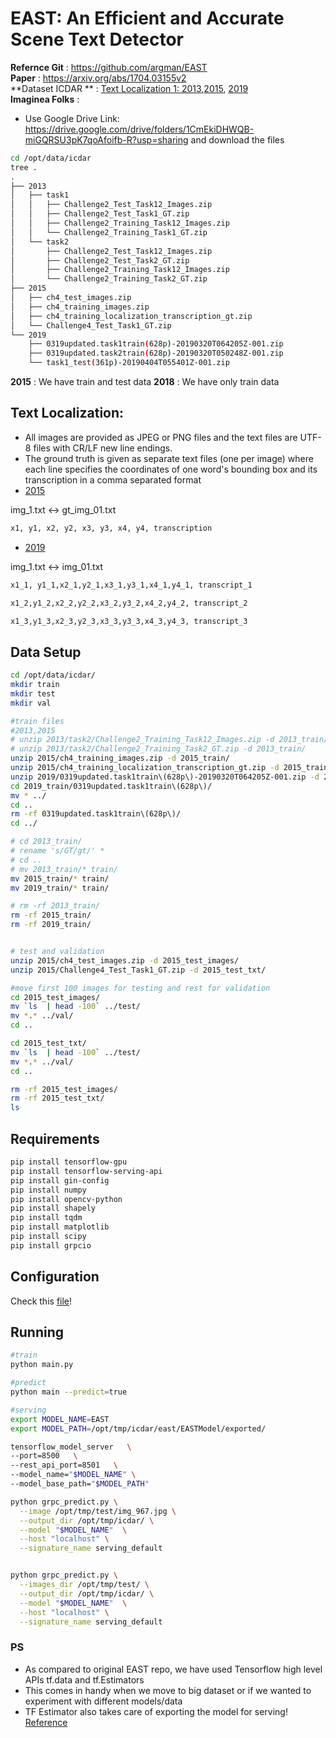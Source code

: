 # EAST: An Efficient and Accurate Scene Text Detector

**Refernce Git** : https://github.com/argman/EAST  
**Paper** : https://arxiv.org/abs/1704.03155v2   
**Dataset ICDAR ** : [Text Localization 1: 2013](http://rrc.cvc.uab.es/?ch=2&com=downloads),[2015](http://rrc.cvc.uab.es/?ch=4&com=introduction), [2019](http://rrc.cvc.uab.es/?ch=13)  
**Imaginea Folks** :   

- Use Google Drive Link: https://drive.google.com/drive/folders/1CmEkiDHWQB-miGQRSU3pK7qoAfoifb-R?usp=sharing and download the  files

```sh
cd /opt/data/icdar
tree .
.
├── 2013
│   ├── task1
│   │   ├── Challenge2_Test_Task12_Images.zip
│   │   ├── Challenge2_Test_Task1_GT.zip
│   │   ├── Challenge2_Training_Task12_Images.zip
│   │   └── Challenge2_Training_Task1_GT.zip
│   └── task2
│       ├── Challenge2_Test_Task12_Images.zip
│       ├── Challenge2_Test_Task2_GT.zip
│       ├── Challenge2_Training_Task12_Images.zip
│       └── Challenge2_Training_Task2_GT.zip
├── 2015
│   ├── ch4_test_images.zip
│   ├── ch4_training_images.zip
│   ├── ch4_training_localization_transcription_gt.zip
│   └── Challenge4_Test_Task1_GT.zip
└── 2019
    ├── 0319updated.task1train(628p)-20190320T064205Z-001.zip
    ├── 0319updated.task2train(628p)-20190320T050248Z-001.zip
    └── task1_test(361p)-20190404T055401Z-001.zip
```

**2015** : We have train and test data
**2018** : We have only train data

## Text Localization:
- All images are provided as JPEG or PNG files and the text files are UTF-8 files with CR/LF new line endings.
- The ground truth is given as separate text files (one per image) where each line specifies the coordinates of one word's bounding box and its transcription in a comma separated format 
- [2015](http://rrc.cvc.uab.es/?ch=4&com=tasks)

img_1.txt <-> gt_img_01.txt

```sh
x1, y1, x2, y2, x3, y3, x4, y4, transcription
```

- [2019](http://rrc.cvc.uab.es/?ch=13&com=tasks)

img_1.txt <-> img_01.txt

```sh
x1_1, y1_1,x2_1,y2_1,x3_1,y3_1,x4_1,y4_1, transcript_1

x1_2,y1_2,x2_2,y2_2,x3_2,y3_2,x4_2,y4_2, transcript_2

x1_3,y1_3,x2_3,y2_3,x3_3,y3_3,x4_3,y4_3, transcript_3
```

## Data Setup

```sh
cd /opt/data/icdar/
mkdir train
mkdir test
mkdir val

#train files
#2013,2015
# unzip 2013/task2/Challenge2_Training_Task12_Images.zip -d 2013_train/
# unzip 2013/task2/Challenge2_Training_Task2_GT.zip -d 2013_train/
unzip 2015/ch4_training_images.zip -d 2015_train/
unzip 2015/ch4_training_localization_transcription_gt.zip -d 2015_train/
unzip 2019/0319updated.task1train\(628p\)-20190320T064205Z-001.zip -d 2019_train/
cd 2019_train/0319updated.task1train\(628p\)/
mv * ../
cd ..
rm -rf 0319updated.task1train\(628p\)/
cd ../

# cd 2013_train/
# rename 's/GT/gt/' *
# cd ..
# mv 2013_train/* train/
mv 2015_train/* train/
mv 2019_train/* train/

# rm -rf 2013_train/
rm -rf 2015_train/
rm -rf 2019_train/


# test and validation
unzip 2015/ch4_test_images.zip -d 2015_test_images/
unzip 2015/Challenge4_Test_Task1_GT.zip -d 2015_test_txt/

#move first 100 images for testing and rest for validation
cd 2015_test_images/
mv `ls  | head -100` ../test/
mv *.* ../val/
cd ..

cd 2015_test_txt/
mv `ls  | head -100` ../test/
mv *.* ../val/
cd ..

rm -rf 2015_test_images/
rm -rf 2015_test_txt/
ls
```

## Requirements

```sh
pip install tensorflow-gpu
pip install tensorflow-serving-api
pip install gin-config
pip install numpy
pip install opencv-python
pip install shapely
pip install tqdm
pip install matplotlib
pip install scipy
pip install grpcio
```

## Configuration

Check this [file](config.gin)!

## Running

```sh
#train
python main.py

#predict
python main --predict=true

#serving
export MODEL_NAME=EAST
export MODEL_PATH=/opt/tmp/icdar/east/EASTModel/exported/

tensorflow_model_server   \
--port=8500   \
--rest_api_port=8501   \
--model_name="$MODEL_NAME" \
--model_base_path="$MODEL_PATH"

python grpc_predict.py \
  --image /opt/tmp/test/img_967.jpg \
  --output_dir /opt/tmp/icdar/ \
  --model "$MODEL_NAME"  \
  --host "localhost" \
  --signature_name serving_default


python grpc_predict.py \
  --images_dir /opt/tmp/test/ \
  --output_dir /opt/tmp/icdar/ \
  --model "$MODEL_NAME"  \
  --host "localhost" \
  --signature_name serving_default 
```

### PS

- As compared to original EAST repo, we have used Tensorflow high level APIs tf.data and tf.Estimators
- This comes in handy when we move to big dataset or if we wanted to experiment with different models/data
- TF Estimator also takes care of exporting the model for serving! [Reference](https://medium.com/@yuu.ishikawa/serving-pre-modeled-and-custom-tensorflow-estimator-with-tensorflow-serving-12833b4be421)
